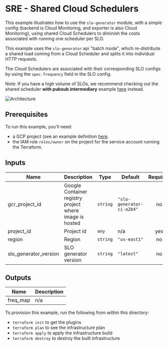 # SRE - Shared Cloud Schedulers

This example illustrates how to use the `slo-generator` module, with a simple
config (backend is Cloud Monitoring, and exporter is also Cloud Monitoring),
using shared Cloud Schedulers to diminish the costs associated with running
one scheduler per SLO.

This example uses the `slo-generator` api "batch mode", which re-distribute a
shared load coming from a Cloud Scheduler and splits it into individual HTTP
requests.

The Cloud Schedulers are associated with their corresponding SLO configs by
using the `spec.frequency` field in the SLO config.

Note: If you have a high volume of SLOs, we recommend checking out the shared
scheduler **with pubsub intermediary** example [here](../sre_shared_schedulers_pubsub)
instead.

![Architecture](./arch.png)

## Prerequisites

To run this example, you'll need:

- a GCP project (see an example definition [here](../../test/setup/main.tf).
- the IAM role `roles/owner` on the project for the service account running the Terraform.


<!-- BEGINNING OF PRE-COMMIT-TERRAFORM DOCS HOOK -->
## Inputs

| Name | Description | Type | Default | Required |
|------|-------------|------|---------|:--------:|
| gcr\_project\_id | Google Container registry project where image is hosted | `string` | `"slo-generator-ci-a2b4"` | no |
| project\_id | Project id | `any` | n/a | yes |
| region | Region | `string` | `"us-east1"` | no |
| slo\_generator\_version | SLO generator version | `string` | `"latest"` | no |

## Outputs

| Name | Description |
|------|-------------|
| freq\_map | n/a |

<!-- END OF PRE-COMMIT-TERRAFORM DOCS HOOK -->

To provision this example, run the following from within this directory:
- `terraform init` to get the plugins
- `terraform plan` to see the infrastructure plan
- `terraform apply` to apply the infrastructure build
- `terraform destroy` to destroy the built infrastructure
